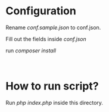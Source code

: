<h1>Configuration</h1>
<p>Rename <i>conf.sample.json</i> to <i></i>conf.json</i>.</p>
<p>Fill out the fields inside <i>conf.json</i></p>
<p>run <i>composer install</i></p>
<br>
<h1>How to run script?</h1>
<p>Run <i>php index.php</i> inside this directory.</p>
